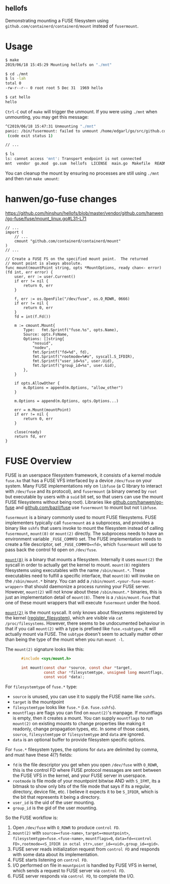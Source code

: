 hellofs
---

Demonstrating mounting a FUSE filesystem using `github.com/containerd/containerd/mount` instead of `fusermount`.

# Usage

```sh
$ make
2019/06/18 15:45:29 Mounting hellofs on "./mnt"

$ cd ./mnt
$ ls -lah
total 0
-rw-r--r-- 0 root root 5 Dec 31  1969 hello

$ cat hello
hello
```

`Ctrl-C` out of `make` will trigger the unmount. If you were using `./mnt` when unmounting, you may get this message:
```sh
^C2019/06/18 15:47:31 Unmounting "./mnt"
panic: /bin/fusermount: failed to unmount /home/edgarl/go/src/github.com/hinshun/hellofs/mnt: Device or resource busy
 (code exit status 1)

// ...

$ ls
ls: cannot access 'mnt': Transport endpoint is not connected
mnt  vendor  go.mod  go.sum  hellofs  LICENSE  main.go  Makefile  README.md
```

You can cleanup the mount by ensuring no processes are still using `./mnt` and then run `make umount`:

# hanwen/go-fuse changes

https://github.com/hinshun/hellofs/blob/master/vendor/github.com/hanwen/go-fuse/fuse/mount_linux.go#L31-L71
```golang
// ...
import (
	// ...
	cmount "github.com/containerd/containerd/mount"
)
// ...

// Create a FUSE FS on the specified mount point.  The returned
// mount point is always absolute.
func mount(mountPoint string, opts *MountOptions, ready chan<- error) (fd int, err error) {
	user, err := user.Current()
	if err != nil {
		return 0, err
	}

	f, err := os.OpenFile("/dev/fuse", os.O_RDWR, 0666)
	if err != nil {
		return 0, err
	}
	fd = int(f.Fd())

	m := cmount.Mount{
		Type:   fmt.Sprintf("fuse.%s", opts.Name),
		Source: opts.FsName,
		Options: []string{
			"nosuid",
			"nodev",
			fmt.Sprintf("fd=%d", fd),
			fmt.Sprintf("rootmode=%#o", syscall.S_IFDIR),
			fmt.Sprintf("user_id=%s", user.Uid),
			fmt.Sprintf("group_id=%s", user.Gid),
		},
	}

	if opts.AllowOther {
		m.Options = append(m.Options, "allow_other")
	}

	m.Options = append(m.Options, opts.Options...)

	err = m.Mount(mountPoint)
	if err != nil {
		return 0, err
	}

	close(ready)
	return fd, err
}
```

# FUSE Overview

FUSE is an userspace filesystem framework, it consists of a kernel module `fuse.ko` that has a FUSE VFS interfaced by a device `/dev/fuse` on your system. Many FUSE implementations rely on `libfuse` (a C library to interact with `/dev/fuse` and its protocol), and `fusermount` (a binary owned by `root` but executable by users with a `suid` bit set, so that users can use the mount FUSE filesystems without being root). Libraries like [github.com/hanwen/go-fuse](https://github.com/hanwen/go-fuse) and [github.com/bazil/fuse](https://github.com/bazil/fuse) use `fusermount` to mount but not `libfuse`.

`fusermount` is a binary commonly used to mount FUSE filesystems. FUSE implementers typically call `fusermount` as a subprocess, and provides a binary like `sshfs` that users invoke to mount the filesystem instead of calling `fusermount`, `mount(8)` or `mount(2)` directly. The subprocess needs to have an environment variable `_FUSE_COMMFD` set. The FUSE implementation needs to create a file descriptor, set `_FUSE_COMMFD=<fd>`, which `fusermount` will use to pass back the control fd open on `/dev/fuse`.

[`mount(8)`](http://man7.org/linux/man-pages/man8/mount.8.html) is a binary that mounts a filesystem. Internally it uses `mount(2)` the syscall in order to actually get the kernel to mount. `mount(8)` registers filesystems using executables with the name `/sbin/mount.*`. These executables need to fulfill a specific interface, that `mount(8)` will invoke on the `/sbin/mount.*` binary. You can add a `/sbin/mount.<your-fuse-mount-wrapper>` that should daemonize a process running your FUSE server. However, `mount(2)` will not know about these `/sbin/mount.*` binaries, this is just an implementation detail of `mount(8)`. There is a `/sbin/mount.fuse` that one of these mount wrappers that will execute `fusermount` under the hood.

[`mount(2)`](http://man7.org/linux/man-pages/man2/mount.2.html) is the mount syscall. It only knows about filesystems registered by the kernel ([register_filesystem](https://www.kernel.org/doc/htmldocs/filesystems/API-register-filesystem.html)), which are visible via `cat /proc/filesystems`. However, there seems to be undocumented behaviour in that if you call `mount(2)` with a type is prefixed like `fuse.<subtype>`, it will actually mount via FUSE. The `subtype` doesn't seem to actually matter other than being the type of the mount when you run `mount -l`.

The `mount(2)` signature looks like this:
```c
       #include <sys/mount.h>

       int mount(const char *source, const char *target,
                 const char *filesystemtype, unsigned long mountflags,
                 const void *data);
```

For `filesystemtype` of `fuse.*` type:
- `source` is unused, you can use it to supply the FUSE name like `sshfs`.
- `target` is the mountpoint
- `filesystemtype` looks like `fuse.*` (i.e. `fuse.sshfs`).
- `mountflags` are flags you can find on `mount(2)`'s manpage. If mountflags is empty, then it creates a mount. You can supply `mountflags` to run `mount(2)` on existing mounts to change properties like making it readonly, change propagation types, etc. In some of those cases, `source`, `filesystemtype` or `filesystemtype` and `data` are ignored.
- `data` is an optional buffer to provide filesystem specific options.

For `fuse.*` filesystem types, the options for `data` are delimited by comma, and must have these 4(?) fields:
- `fd` is the file descriptor you get when you open `/dev/fuse` with `O_RDWR`, this is the control FD where FUSE protocol messages are sent between the FUSE VFS in the kernel, and your FUSE server in userspace.
- `rootmode` is file mode of your mountpoint bitwise AND with `S_IFMT`, its a bitmask to show only bits of the file mode that says if its a regular, directory, device file, etc. I believe it expects it to be `S_IFDIR`, which is the bit that represents it being a directory.
- `user_id` is the uid of the user mounting.
- `group_id` is the gid of the user mounting.

So the FUSE workflow is:
1. Open `/dev/fuse` with `O_RDWR` to produce `control FD`.
2. `mount(2)` with `source=<fuse-name>`, `target=<mountpoint>`, `filesystemtype=fuse.<fuse-name>`, `mountflags=0`, `data=fd=<control FD>,rootmode=<S_IFDIR in octal str>,user_id=<uid>,group_id=<gid>`.
3. FUSE server reads initialization request from `control FD` and responds with some data about its implementation.
4. FUSE starts listening on `control FD`.
5. I/O performed on file in `mountpoint` is handled by FUSE VFS in kernel, which sends a request to FUSE server via `control FD`.
6. FUSE server responds via `control FD`, to complete the I/O.
